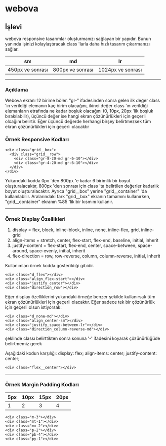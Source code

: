 # webova

## İşlevi

webova responsive tasarımlar oluşturmanızı sağlayan bir yapıdır. Bunun yanında işinizi kolaylaştıracak class 'larla daha hızlı tasarım çıkarmanızı sağlar.

sm                | md               | lr
-------------     | -------------    | -------------
450px ve sonrası  | 800px ve sonrası |  1024px ve sonrası

<hr />

### Açıklama
Webova ekranı 12 birime böler. "gr-" ifadesinden sonra gelen ilk değer class 'ın verildiği elemanın kaç birim olacağını, ikinci değer class 'ın verildiği elemanların etrafında ne kadar boşluk olacağını (0, 10px, 20px 'lik boşluk bırakılabilir), üçüncü değer ise hangi ekran çözünürlükleri için geçerli olcağını belirtir. Eğer üçüncü değerde herhangi birşey belirtmezsek tüm ekran çözünürlükleri için geçerli olacaktır

### Örnek Responsive Kodları

```
<div class="grid__box">
  <div class="grid__row">
    <div class="gr-8-20-md gr-6-10"></div>
    <div class="gr-4-20-md gr-6-10"></div>
  </div>
</div>
```

Yukarıdaki kodda 0px 'den 800px 'e kadar 6 birimlik bir boyut oluşturalacaktır, 800px 'den sonrası için class 'ta belirtilen değerler kadarlık boyut 
oluşturalacaktır. Ayrıca "grid__box" yerine "grid__container" 'da kullanılabilir. Aralarındaki fark "grid__box" ekranın tamamını kullanırken, "grid__container" ekranın %85 'lik bir kısmını kullanır.

<hr />

### Örnek Display Özellikleri
1. display = flex, block, inline-block, inline, none, inline-flex, grid, inline-grid
2. align-items = stretch, center, flex-start, flex-end, baseline, initial, inherit
3. justify-content = flex-start, flex-end, center, space-between, space-around, space-evenly, initial, inherit
4. flex-direction = row, row-reverse, column, column-reverse, initial, inherit

Kullanımları örnek kodda gösterildiği gibidir.

```
<div class="d_flex"></div>
<div class="align_flex-start"></div>
<div class="justify_center"></div>
<div class="direction_row"></div>
```

Eğer display özelliklerini yukarıdaki örneğe benzer şekilde kullanırsak tüm ekran çözünürlükleri için geçerli olacaktır. Eğer sadece tek bir çözünürlük için geçerli olsun istiyorsak:
```
<div class="d_none-md"></div>
<div class="align_center-sm"></div>
<div class="justify_space-between-lr"></div>
<div class="direction_column-reverse-md"></div>
```
şeklinde classı belirttikten sonra sonuna '-' ifadesini koyarak çözünürlüğüde belirtmemiz gerek

Aşağıdaki kodun karşılığı:
display: flex;
align-items: center;
justify-content: center;

``` 
<div class="flex__center"></div>
```

<hr />

### Örnek Margin Padding Kodları

5px           | 10px          | 15px          | 20px
------------- | ------------- | ------------- | -------------
1             | 2             | 3             |  4

``` 
<div class="m-3"></div>
<div class="mt-1"></div>
<div class="mx-2"></div>
<div class="p-2"></div>
<div class="pb-4"></div>
<div class="py-1"></div>
```
